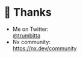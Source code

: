 # 🙏 Thanks

- Me on Twitter:  
  [@trumbitta](https://twitter.com/trumbitta)
- Nx community:  
  https://nx.dev/community
